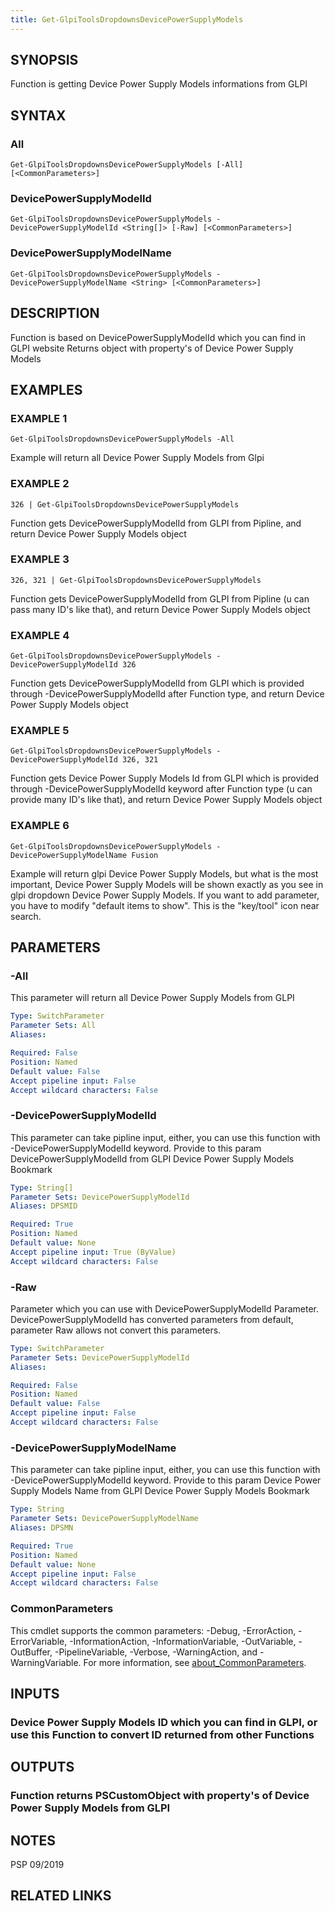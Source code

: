 ```yaml
---
title: Get-GlpiToolsDropdownsDevicePowerSupplyModels
---
```


## SYNOPSIS
Function is getting Device Power Supply Models informations from GLPI

## SYNTAX

### All
```
Get-GlpiToolsDropdownsDevicePowerSupplyModels [-All] [<CommonParameters>]
```

### DevicePowerSupplyModelId
```
Get-GlpiToolsDropdownsDevicePowerSupplyModels -DevicePowerSupplyModelId <String[]> [-Raw] [<CommonParameters>]
```

### DevicePowerSupplyModelName
```
Get-GlpiToolsDropdownsDevicePowerSupplyModels -DevicePowerSupplyModelName <String> [<CommonParameters>]
```

## DESCRIPTION
Function is based on DevicePowerSupplyModelId which you can find in GLPI website
Returns object with property's of Device Power Supply Models

## EXAMPLES

### EXAMPLE 1
```
Get-GlpiToolsDropdownsDevicePowerSupplyModels -All
```

Example will return all Device Power Supply Models from Glpi

### EXAMPLE 2
```
326 | Get-GlpiToolsDropdownsDevicePowerSupplyModels
```

Function gets DevicePowerSupplyModelId from GLPI from Pipline, and return Device Power Supply Models object

### EXAMPLE 3
```
326, 321 | Get-GlpiToolsDropdownsDevicePowerSupplyModels
```

Function gets DevicePowerSupplyModelId from GLPI from Pipline (u can pass many ID's like that), and return Device Power Supply Models object

### EXAMPLE 4
```
Get-GlpiToolsDropdownsDevicePowerSupplyModels -DevicePowerSupplyModelId 326
```

Function gets DevicePowerSupplyModelId from GLPI which is provided through -DevicePowerSupplyModelId after Function type, and return Device Power Supply Models object

### EXAMPLE 5
```
Get-GlpiToolsDropdownsDevicePowerSupplyModels -DevicePowerSupplyModelId 326, 321
```

Function gets Device Power Supply Models Id from GLPI which is provided through -DevicePowerSupplyModelId keyword after Function type (u can provide many ID's like that), and return Device Power Supply Models object

### EXAMPLE 6
```
Get-GlpiToolsDropdownsDevicePowerSupplyModels -DevicePowerSupplyModelName Fusion
```

Example will return glpi Device Power Supply Models, but what is the most important, Device Power Supply Models will be shown exactly as you see in glpi dropdown Device Power Supply Models.
If you want to add parameter, you have to modify "default items to show".
This is the "key/tool" icon near search.

## PARAMETERS

### -All
This parameter will return all Device Power Supply Models from GLPI

```yaml
Type: SwitchParameter
Parameter Sets: All
Aliases:

Required: False
Position: Named
Default value: False
Accept pipeline input: False
Accept wildcard characters: False
```

### -DevicePowerSupplyModelId
This parameter can take pipline input, either, you can use this function with -DevicePowerSupplyModelId keyword.
Provide to this param DevicePowerSupplyModelId from GLPI Device Power Supply Models Bookmark

```yaml
Type: String[]
Parameter Sets: DevicePowerSupplyModelId
Aliases: DPSMID

Required: True
Position: Named
Default value: None
Accept pipeline input: True (ByValue)
Accept wildcard characters: False
```

### -Raw
Parameter which you can use with DevicePowerSupplyModelId Parameter.
DevicePowerSupplyModelId has converted parameters from default, parameter Raw allows not convert this parameters.

```yaml
Type: SwitchParameter
Parameter Sets: DevicePowerSupplyModelId
Aliases:

Required: False
Position: Named
Default value: False
Accept pipeline input: False
Accept wildcard characters: False
```

### -DevicePowerSupplyModelName
This parameter can take pipline input, either, you can use this function with -DevicePowerSupplyModelId keyword.
Provide to this param Device Power Supply Models Name from GLPI Device Power Supply Models Bookmark

```yaml
Type: String
Parameter Sets: DevicePowerSupplyModelName
Aliases: DPSMN

Required: True
Position: Named
Default value: None
Accept pipeline input: False
Accept wildcard characters: False
```

### CommonParameters
This cmdlet supports the common parameters: -Debug, -ErrorAction, -ErrorVariable, -InformationAction, -InformationVariable, -OutVariable, -OutBuffer, -PipelineVariable, -Verbose, -WarningAction, and -WarningVariable. For more information, see [about_CommonParameters](http://go.microsoft.com/fwlink/?LinkID=113216).

## INPUTS

### Device Power Supply Models ID which you can find in GLPI, or use this Function to convert ID returned from other Functions
## OUTPUTS

### Function returns PSCustomObject with property's of Device Power Supply Models from GLPI
## NOTES
PSP 09/2019

## RELATED LINKS
